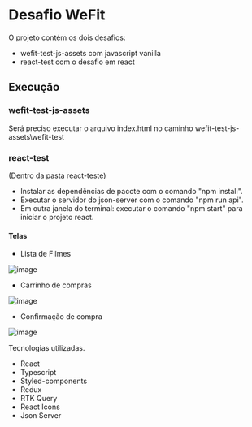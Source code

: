 # Desafio WeFit

O projeto contém os dois desafios: 
 - wefit-test-js-assets com javascript vanilla
 - react-test com o desafio em react
 
 ## Execução
 
 ### wefit-test-js-assets
 Será preciso executar o arquivo index.html no caminho wefit-test-js-assets\wefit-test
 
 ### react-test
 (Dentro da pasta react-teste)
 - Instalar as dependências de pacote com o comando "npm install". 
 - Executar o servidor do json-server com o comando "npm run api".
 - Em outra janela do terminal: executar o comando "npm start" para iniciar o projeto react.
 
 #### Telas

- Lista de Filmes

![image](https://user-images.githubusercontent.com/72472248/187678772-ab7e6b84-7dc3-40bc-89e9-362156fccc66.png)


- Carrinho de compras

![image](https://user-images.githubusercontent.com/72472248/187678872-185b6fa0-e171-4f5b-a882-bcec431dd1e3.png)


- Confirmação de compra

![image](https://user-images.githubusercontent.com/72472248/187678936-34de67eb-b7f2-4a54-b703-76dce3c1b4db.png)


Tecnologias utilizadas.
- React
- Typescript
- Styled-components
- Redux
- RTK Query
- React Icons
- Json Server
